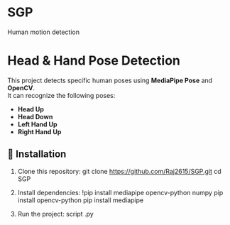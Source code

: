 # SGP
Human motion detection 

# Head & Hand Pose Detection

This project detects specific human poses using **MediaPipe Pose** and **OpenCV**.  
It can recognize the following poses:
- **Head Up**
- **Head Down**
- **Left Hand Up**
- **Right Hand Up**

## 📌 Installation
1. Clone this repository:
   git clone https://github.com/Raj2615/SGP.git
   cd SGP

2. Install dependencies:
   !pip install mediapipe opencv-python numpy
   pip install opencv-python
   pip install mediapipe


4. Run the project:
   script .py

